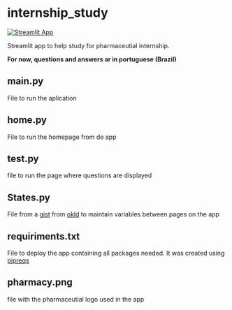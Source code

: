# internship_study

[![Streamlit App](https://static.streamlit.io/badges/streamlit_badge_black_white.svg)](https://share.streamlit.io/danielmoraisg/internship_study/main/main.py)

Streamlit app to help study for pharmaceutial internship.

**For now, questions and answers ar in portuguese (Brazil)**


## main.py

File to run the aplication

## home.py

File to run the homepage from de app

## test.py

file to run the page where questions are displayed

## States.py

File from a [gist](https://gist.github.com/okld/0aba4869ba6fdc8d49132e6974e2e662) from [okld](https://gist.github.com/okld) to maintain variables between pages on the app

## requiriments.txt

File to deploy the app containing all packages needed. It was created using [pipreqs](https://pypi.org/project/pipreqs/)

## pharmacy.png

file with the pharmaceutial logo used in the app
